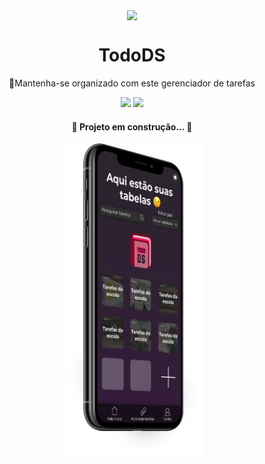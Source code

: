 <p align="center">
    <image src="public/images/logo.svg" align="center"></image>
</p>
<h1 align="center">
    TodoDS
</h1>
<p align="center"> 📝Mantenha-se organizado com este gerenciador de tarefas </p>
<p align="center">
    <img src="https://img.shields.io/github/languages/top/joaby-oliveira/todods?style=flat-square"> </img>
    <img src="https://img.shields.io/static/v1?label=license&message=MIT&color=blue&&style=flat-square"> </img>
</p>
<h4 align="center"> 
	🚧  Projeto em construção...  🚧
</h4>
<p align="center">
    <img src="public/images/Space%20Gray.png" height="500px"></img>
</p>

